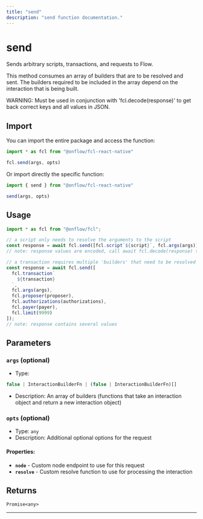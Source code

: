 ```yaml
---
title: "send"
description: "send function documentation."
---
```


<!-- THIS DOCUMENT IS AUTO-GENERATED FROM [onflow/fcl-react-native/../sdk/src/transport/send/send.ts](https://github.com/onflow/fcl-js/tree/master/packages/fcl-react-native/../sdk/src/transport/send/send.ts). DO NOT EDIT MANUALLY -->

# send

Sends arbitrary scripts, transactions, and requests to Flow.

This method consumes an array of builders that are to be resolved and sent. The builders required to be included in the array depend on the interaction that is being built.

WARNING: Must be used in conjunction with 'fcl.decode(response)' to get back correct keys and all values in JSON.

## Import

You can import the entire package and access the function:

```typescript
import * as fcl from "@onflow/fcl-react-native"

fcl.send(args, opts)
```

Or import directly the specific function:

```typescript
import { send } from "@onflow/fcl-react-native"

send(args, opts)
```

## Usage

```typescript
import * as fcl from "@onflow/fcl";

// a script only needs to resolve the arguments to the script
const response = await fcl.send([fcl.script`${script}`, fcl.args(args)]);
// note: response values are encoded, call await fcl.decode(response) to get JSON

// a transaction requires multiple 'builders' that need to be resolved prior to being sent to the chain - such as setting the authorizations.
const response = await fcl.send([
  fcl.transaction`
    ${transaction}
  `,
  fcl.args(args),
  fcl.proposer(proposer),
  fcl.authorizations(authorizations),
  fcl.payer(payer),
  fcl.limit(9999)
]);
// note: response contains several values
```

## Parameters

### `args` (optional)


- Type: 
```typescript
false | InteractionBuilderFn | (false | InteractionBuilderFn)[]
```
- Description: An array of builders (functions that take an interaction object and return a new interaction object)

### `opts` (optional)


- Type: `any`
- Description: Additional optional options for the request

#### Properties:

- **`node`**  - Custom node endpoint to use for this request
- **`resolve`**  - Custom resolve function to use for processing the interaction


## Returns

`Promise<any>`


---